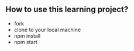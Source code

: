 
## How to use this learning project?

-   fork
-   clone to your local machine
-   npm install
-   npm start

